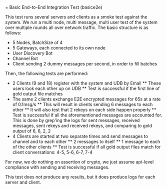 = Basic End-to-End Integration Test (basice2e)

This test runs several servers and clients as a smoke test against the
system. We run a multi node, multi message, multi user test of the
system over multiple rounds all over network traffic. The basic
structure is as follows:

* 5 Nodes, BatchSize of 4
* 5 Gateways, each connected to its own node
* User Discovery Bot
* Channel Bot
* Client sending 2 dummy messages per second, in order to fill batches

Then, the following tests are performed:

* 2 Clients (9 and 18) register with the system and UDB by Email
** These users look each other up on UDB
** Test is successful if the first line of gold output file matches
* The same 2 clients exchange E2E encrypted messages for 65s at a rate of 0.1msg/s
** This will result in clients sending 6 messages to each other
** It will also test that 2 rekeys on each side happen properly
** Test is successful if all the aforementioned messages are accounted for.
This is done by grep'ing the logs for sent messages, received messages, sent rekeys
and received rekeys, and comparing to gold output of 6, 6, 2, 2
* 4 Clients are started at two separate times and send messages to channel and to each other
** 2 messages to itself
** 1 message to each of the other clients
** Test is successful if all gold output files match for client conversations:
4-5, 5-6, 6-7, 7-4

For now, we do nothing on assertion of crypto, we just assume
api-level compliance with sending and receiving messages.

This test does not produce any results, but it does produce logs for each
server and client.
